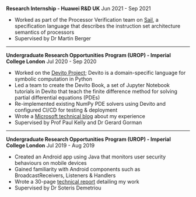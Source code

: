 **Research Internship - Huawei R&D UK** <span class="date-range">Jun 2021 - Sep 2021</span>

- Worked as part of the Processor Verification team on [Sail](https://github.com/rems-project/sail), a specification language that describes the instruction set architecture semantics of processors
- Supervised by Dr Martin Berger

<hr/>

**Undergraduate Research Opportunities Program (UROP) - Imperial College London** <span class="date-range">Jul 2020 - Sep 2020</span>

- Worked on the [Devito Project](www.devitoprojec.org); Devito is a domain-specific language for symbolic computation in Python
- Led a team to create the Devito Book, a set of Jupyter Notebook tutorials in Devito that teach the finite difference method for solving partial differential equations (PDEs)
- Re-implemented existing NumPy PDE solvers using Devito and configured CI/CD for testing & deployment
- Wrote a [Microsoft technical blog](https://techcommunity.microsoft.com/t5/educator-developer-blog/devito-book-summer-project-with-imperial-college-london/ba-p/1655272) about my experience
- Supervised by Prof Paul Kelly and Dr Gerard Gorman

<hr/>

**Undergraduate Research Opportunities Program (UROP) - Imperial College London** <span class="date-range">Jul 2019 - Aug 2019</span>

- Created an Android app using Java that monitors user security behaviours on mobile devices
- Gained familiarity with Android components such as BroadcastReceivers, Listeners & Handlers
- Wrote a 30-page [technical report](https://drive.google.com/file/d/1oMJTgFeQcdm8aeWrGUEeE0zMFf3jLsYL/view) detailing my work
- Supervised by Dr Soteris Demetriou
<!-- - Co-authored a related paper, introducing the Smartphone Security Behavioral Scale (SSBS) -->
